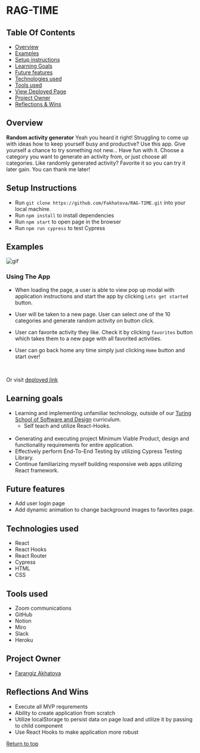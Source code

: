 # **RAG-TIME**

## Table Of Contents
+ [Overview](#overview)
+ [Examples](#examples)
+ [Setup instructions](#setup-instructions)
+ [Learning Goals](#learning-goals)
+ [Future features](#future-features)
+ [Technologies used](#technologies-used)
+ [Tools used](#tools-used)
+ [View Deployed Page](#view-deployed-page)
+ [Project Owner](#project-owner)
+ [Reflections & Wins](#reflections-and-wins)

## Overview
**Random activity generator**
Yeah you heard it right!
Struggling to come up with ideas how to keep yourself busy and productive? Use this app. Give yourself a chance to try something not new... Have fun with it. Choose a category you want to generate an activity from, or just choose all categories. Like randomly generated activity? Favorite it so you can try it later gain. You can thank me later!

## Setup Instructions
  + Run `git clone https://github.com/Fakhatova/RAG-TIME.git` into your local machine.
  + Run `npm install` to install dependencies 
  + Run `npm start` to open page in the browser
  + Run `npm run cypress` to test Cypress
  
## Examples

![gif](/src/Assets/recording.gif)

### Using The App
 + When loading the page, a user is able to view pop up modal with application instructions and start the app by clicking `Lets get started` button.

 + User will be taken to a new page. User can select one of the 10 categories and generate random activity on button click.

 + User can favorite activity they like. Check it by clicking `favorites` button which takes them to a new page with all favorited activities.

 + User can go back home any time simply just clicking `Home` button and start over!
  <br>
 
   Or visit [deployed link](https://rag-time.herokuapp.com/)

## Learning goals
  + Learning and implementing unfamiliar technology, outside of our [Turing School of Software and Design](turing.edu) curriculum.
    <br>
    + Self teach and utilize React-Hooks.
    <br>
  + Generating and executing project Minimum Viable Product, design and functionality requirements for entire application.
  + Effectively perform End-To-End Testing by utilizing Cypress Testing Library.
  + Continue familiarizing myself building responsive web apps utilizing React framework.

## Future features
  + Add user login page
  + Add dynamic animation to change background images to favorites page.

## Technologies used
  + React 
  + React Hooks 
  + React Router
  + Cypress
  + HTML
  + CSS
  
## Tools used
  + Zoom communications
  + GitHub 
  + Notion 
  + Miro 
  + Slack 
  + Heroku

## Project Owner
  + [Farangiz Akhatova](https://github.com/Fakhatova)
  
## Reflections And Wins
  
  * Execute all MVP requrements
  * Ability to create application from scratch
  * Utilize localStorage to persist data on page load and utilize it by passing to child component
  * Use React Hooks to make application more robust 
  

  [Return to top](#rag-time)